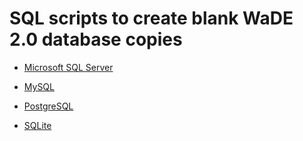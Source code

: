 # SQL scripts to create blank WaDE 2.0 database copies 

* [Microsoft SQL Server]()

* [MySQL]()

* [PostgreSQL]()

* [SQLite]()
